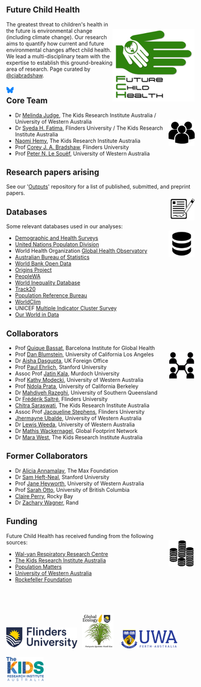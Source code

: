 ## Future Child Health
<img align="right" src="https://github.com/FutureChildHealth/.github/blob/main/profile/FCHlogoV6.jpg" alt="Future Child Health" width="220" style="margin-top: 20px">

The greatest threat to children's health in the future is environmental change (including climate change). Our research aims to quantify how current and future environmental changes affect child health. We lead a multi-disciplinary team with the expertise to establish this ground-breaking area of research. Page curated by <a href="http://github.com/cjabradshaw">@cjabradshaw</a>.
<br>
<br>
<a href="https://bsky.app/profile/futurechildhealth.bsky.social"><img align="left" title="Bluesky: futurechildhealth.bsky.social" src="https://github.com/FutureChildHealth/.github/blob/main/profile/bluesky.png" alt="Bluesky" width="20" style="margin-top: 5px"></a>

## Core Team
<img align="right" src="https://github.com/FutureChildHealth/Outputs/blob/main/www/team.png" width="70" style="margin-top: 20px">

- Dr <a href="https://www.researchgate.net/profile/Melinda-Judge">Melinda Judge</a>, The Kids Research Institute Australia / University of Western Australia
- Dr <a href="https://globalecologyflinders.com/people/#SHF">Syeda H. Fatima</a>, Flinders University / The Kids Research Institute Australia
- <a href="https://www.linkedin.com/in/naomi-hemy">Naomi Hemy</a>, The Kids Research Institute Australia
- Prof <a href="https://globalecologyflinders.com/people/#CJAB">Corey J. A. Bradshaw</a>, Flinders University
- Prof <a href="https://research-repository.uwa.edu.au/en/persons/peter-le-souef">Peter N. Le Souëf</a>, University of Western Australia

## Research papers arising
See our '<a href="https://github.com/FutureChildHealth/Outputs">Outputs</a>' repository for a list of published, submitted, and preprint papers.
<img align="right" src="https://github.com/FutureChildHealth/Outputs/blob/main/www/paper.png" width="70" style="margin-top: 20px">

## Databases
Some relevant databases used in our analyses:
<img align="right" src="https://github.com/FutureChildHealth/Outputs/blob/main/www/databaseLogo.png" width="70" style="margin-top: 20px">

- <a href="https://dhsprogram.com">Demographic and Health Surveys</a>
- <a href="https://www.un.org/development/desa/pd/data-landing-page">United Nations Populaton Division</a>
- World Health Organization <a href="https://www.who.int/data/gho">Global Health Observatory</a>
- <a href="http://abs.gov.au">Australian Bureau of Statistics</a>
- <a href="https://data.worldbank.org">World Bank Open Data</a>
- <a href="https://originsproject.thekids.org.au/about-origins/">Origins Project</a>
- <a href="https://www.wa.gov.au/organisation/department-of-the-premier-and-cabinet/office-of-digital-government/peoplewa">PeopleWA</a>
- <a href="https://wid.world/data/">World Inequality Database</a>
- <a href="https://track20.org/pages/data_analysis/data.php">Track20</a>
- <a href="https://www.prb.org">Population Reference Bureau</a>
- <a href="https://www.worldclim.org">WorldClim</a>
- UNICEF <a href="https://mics.unicef.org">Multiple Indicator Cluster Survey</a>
- <a href="http://ourworldindata.org/">Our World in Data</a>

## Collaborators
<img align="right" src="https://github.com/FutureChildHealth/Outputs/blob/main/www/collaborators.png" width="70" style="margin-top: 20px">

- Prof <a href="https://www.isglobal.org/en/our-team/-/profiles/1900">Quique Bassat</a>, Barcelona Institute for Global Health
- Prof <a href="https://blumsteinlab.eeb.ucla.edu">Dan Blumstein</a>, University of California Los Angeles
- Dr <a href="https://www.linkedin.com/in/aisha-dasgupta-phd-911a4182/">Aisha Dasgupta</a>, UK Foreign Office
- Prof <a href="https://biology.stanford.edu/people/paul-ehrlich">Paul Ehrlich</a>, Stanford University
- Assoc Prof <a href="https://researchportal.murdoch.edu.au/esploro/profile/jatin_kala/overview">Jatin Kala</a>, Murdoch University
- Prof <a href="https://research-repository.uwa.edu.au/en/persons/kathy-modecki">Kathy Modecki</a>, University of Western Australia
- Prof <a href="https://publichealth.berkeley.edu/people/ndola-prata">Ndola Prata</a>, University of California Berkeley
- Dr <a href="https://staffprofile.unisq.edu.au/Profile/Mahdiyeh-Razeghi">Mahdiyeh Razeghi</a>, University of Southern Queensland
- Dr <a href="https://globalecologyflinders.com/people/#FS">Frédérik Saltré</a>, Flinders University
- <a href="https://www.linkedin.com/in/chitra-m-saraswati/">Chitra Saraswati</a>, The Kids Research Institute Australia
- Assoc Prof <a href="https://www.flinders.edu.au/people/jacqueline.stephens">Jacqueline Stephens</a>, Flinders University
- <a href="https://www.linkedin.com/in/jhermayne-ubalde-44aa57235/">Jhermayne Ubalde</a>, University of Western Australia
- Dr <a href="https://loop.frontiersin.org/people/2658416/overview">Lewis Weeda</a>, University of Western Australia
- Dr <a href="https://www.footprintnetwork.org/about-us/people/">Mathis Wackernagel</a>, Global Footprint Network
- Dr <a href="https://www.linkedin.com/in/mara-west-9746b91/">Mara West</a>, The Kids Research Institute Australia

## Former Collaborators
- Dr <a href="https://www.linkedin.com/in/alicia-annamalay-64876a43/">Alicia Annamalay</a>, The Max Foundation
- Dr <a href="http://stanford.edu/~samhn/">Sam Heft-Neal</a>, Stanford University
- Prof <a href="https://research-repository.uwa.edu.au/en/persons/jane-heyworth">Jane Heyworth</a>, University of Western Australia
- Prof <a href="https://biodiversity.ubc.ca/people/faculty/sarah-otto">Sarah Otto</a>, University of British Columbia
- <a href="https://www.linkedin.com/in/claire-perry-91398617a/">Claire Perry</a>, Rocky Bay
- Dr <a href="https://www.rand.org/about/people/w/wagner_zachary.html">Zachary Wagner</a>, Rand

## Funding
<img align="right" src="https://github.com/FutureChildHealth/Outputs/blob/main/www/coins.png" width="70" style="margin-top: 20px">

Future Child Health has received funding from the following sources:
- <a href="https://walyanrespiratory.thekids.org.au">Wal-yan Respiratory Research Centre</a>
- <a href="https://www.thekids.org.au">The Kids Research Institute Australia</a>
- <a href="https://populationmatters.org">Population Matters</a>
- <a href="http://www.uwa.edu.au">University of Western Australia</a>
- <a href="https://www.rockefellerfoundation.org/">Rockefeller Foundation</a>
<br>
<br>

<p><a href="https://www.flinders.edu.au"><img align="bottom-left" src="https://github.com/FutureChildHealth/.github/blob/main/profile/Flinders_University_Logo_Horizontal_RGB_Master.png" alt="Flinders University" width="190" style="margin-top: 20px"></a> &nbsp; <a href="https://globalecologyflinders.com"><img align="bottom-left" src="https://github.com/FutureChildHealth/.github/blob/main/profile/GEL%20Logo%20Kaurna%20New%20Transp.png" alt="Global Ecology Lab" width="85" style="margin-top: 20px"></a> &nbsp; &nbsp; <a href="https://www.uwa.edu.au/"><img align="bottom-left" src="https://github.com/FutureChildHealth/.github/blob/main/profile/UWA.png" alt="UWA" width="150" style="margin-top: 20px"></a> &nbsp; &nbsp; <a href="https://www.thekids.org.au"><img align="bottom-left" src="https://github.com/FutureChildHealth/.github/blob/main/profile/TheKids-Logo.png" alt="The Kids Research Institute" width="100" style="margin-top: 20px"></a></p>
